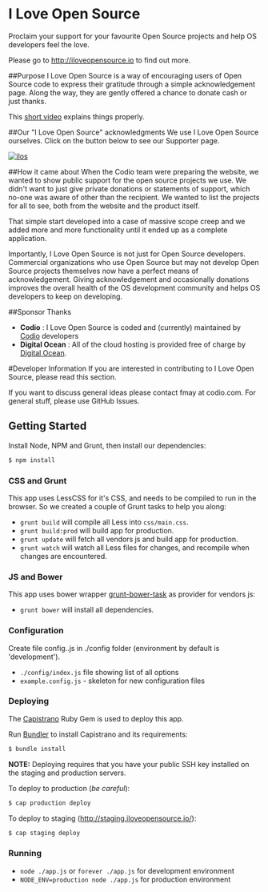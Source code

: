 I Love Open Source
=====================

Proclaim your support for your favourite Open Source projects and help OS developers feel the love.

Please go to http://iloveopensource.io to find out more.

##Purpose
I Love Open Source is a way of encouraging users of Open Source code to express their gratitude through a simple acknowledgement page. Along the way, they are gently offered a chance to donate cash or just thanks.

This [short video](https://vimeo.com/75609049?autoplay=1) explains things properly.

##Our "I Love Open Source" acknowledgments
We use I Love Open Source ourselves. Click on the button below to see our Supporter page.

[![ilos](https://github.com/codio/iloveopensource/blob/master/public/images/logo-lightbg.png?raw=true)](http://www.iloveopensource.io/projects/523c6c7f861be7020000000d)

##How it came about
When the Codio team were preparing the website, we wanted to show public support for the open source projects we use. We didn't want to just give private donations or statements of support, which no-one was aware of other than the recipient. We wanted to list the projects for all to see, both from the website and the product itself.

That simple start developed into a case of massive scope creep and we added more and more functionality until it ended up as a complete application.

Importantly, I Love Open Source is not just for Open Source developers. Commercial organizations who use Open Source but may not develop Open Source projects themselves now have a perfect means of acknowledgement. Giving acknowledgement and occasionally donations improves the overall health of the OS development community and helps OS developers to keep on developing.

##Sponsor Thanks
- **Codio** : I Love Open Source is coded and (currently) maintained by [Codio](http://codio.com) developers
- **Digital Ocean** : All of the cloud hosting is provided free of charge by [Digital Ocean](http://www.digitalocean.com).

#Developer Information
If you are interested in contributing to I Love Open Source, please read this section. 

If you want to discuss general ideas please contact fmay at codio.com. For general stuff, please use GitHub Issues.

## Getting Started
Install Node, NPM and Grunt, then install our dependencies:

```bash
$ npm install
```

### CSS and Grunt

This app uses LessCSS for it's CSS, and needs to be compiled to run in the browser. So we created a couple of Grunt tasks to help you along:

 - `grunt build` will compile all Less into `css/main.css`.
 - `grunt build:prod` will build app for production.
 - `grunt update` will fetch all vendors js and build app for production.
 - `grunt watch` will watch all Less files for changes, and recompile when changes are encountered.

### JS and Bower

This app uses bower wrapper [grunt-bower-task](https://github.com/yatskevich/grunt-bower-task) as provider for vendors js:

 - `grunt bower` will install all dependencies.

### Configuration

Create file config.<your environment name>.js in ./config folder (environment by default is 'development').

 - `./config/index.js` file showing list of all options
 - `example.config.js` - skeleton for new configuration files

### Deploying

The [Capistrano](http://capistranorb.com/) Ruby Gem is used to deploy this app.

Run [Bundler](http://gembundler.com/) to install Capistrano and its requirements:

```bash
$ bundle install
```
**NOTE:** Deploying requires that you have your public SSH key installed on the staging and production servers.

To deploy to production (_be careful_):

```bash
$ cap production deploy
```

To deploy to staging (http://staging.iloveopensource.io/):

```bash
$ cap staging deploy
```

### Running

 - `node ./app.js` or `forever ./app.js` for development environment
 - `NODE_ENV=production node ./app.js` for production environment

